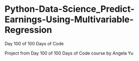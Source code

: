 # Python-Data-Science_Predict-Earnings-Using-Multivariable-Regression
Day 100 of 100 Days of Code 


Project from Day 100 of 100 Days of Code course by Angela Yu

